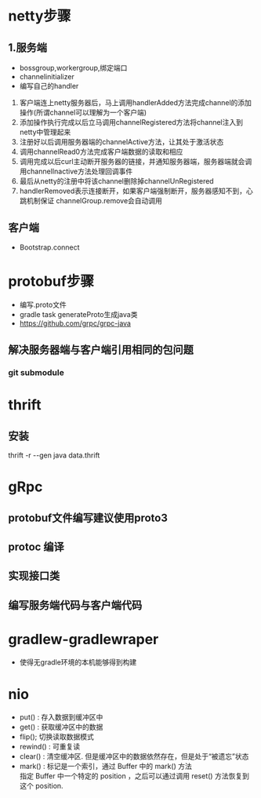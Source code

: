 # netty步骤
## 1.服务端
- bossgroup,workergroup,绑定端口
- channelinitializer
- 编写自己的handler

1. 客户端连上netty服务器后，马上调用handlerAdded方法完成channel的添加操作(所谓channel可以理解为一个客户端)
2. 添加操作执行完成以后立马调用channelRegistered方法将channel注入到netty中管理起来
3. 注册好以后调用服务器端的channelActive方法，让其处于激活状态
4. 调用channelRead0方法完成客户端数据的读取和相应
5. 调用完成以后curl主动断开服务器的链接，并通知服务器端，服务器端就会调用channelInactive方法处理回调事件
6. 最后从netty的注册中将该channel删除掉channelUnRegistered
7. handlerRemoved表示连接断开，如果客户端强制断开，服务器感知不到，心跳机制保证 channelGroup.remove会自动调用

## 客户端
- Bootstrap.connect

# protobuf步骤
- 编写.proto文件
- gradle task generateProto生成java类
- https://github.com/grpc/grpc-java
## 解决服务器端与客户端引用相同的包问题
### git submodule

# thrift
## 安装
thrift -r --gen java data.thrift

# gRpc
## protobuf文件编写建议使用proto3
## protoc 编译
## 实现接口类
## 编写服务端代码与客户端代码

# gradlew-gradlewraper
- 使得无gradle环境的本机能够得到构建

# nio
- put() : 存入数据到缓冲区中
- get() : 获取缓冲区中的数据
- flip(); 切换读取数据模式
- rewind() : 可重复读
- clear() : 清空缓冲区. 但是缓冲区中的数据依然存在，但是处于“被遗忘”状态
- mark() : 标记是一个索引，通过 Buffer 中的 mark() 方法  
指定 Buffer 中一个特定的 position ，之后可以通过调用 reset() 方法恢复到这个 position.